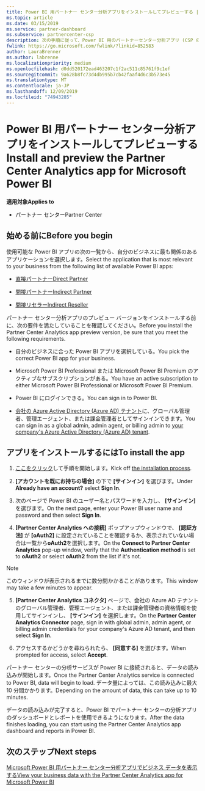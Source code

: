 ```yaml
---
title: Power BI 用パートナー センター分析アプリをインストールしてプレビューする | パートナー センター
ms.topic: article
ms.date: 03/15/2019
ms.service: partner-dashboard
ms.subservice: partnercenter-csp
description: 次の手順に従って、Power BI 用のパートナーセンター分析アプリ (CSP の直接パートナー向け) をインストールしてプレビューします。
fwlink: https://go.microsoft.com/fwlink/?linkid=852583
author: LauraBrenner
ms.author: labrenne
ms.localizationpriority: medium
ms.openlocfilehash: d0dd520172ead463207c1f2ac511c85761f9c1ef
ms.sourcegitcommit: 9a628b8fc73d4db995b7cb42faaf4d6c3b573e45
ms.translationtype: MT
ms.contentlocale: ja-JP
ms.lasthandoff: 12/09/2019
ms.locfileid: "74943285"
---
```

# <a name="install-and-preview-the-partner-center-analytics-app-for-microsoft-power-bi"></a><span data-ttu-id="100a3-103">Power BI 用パートナー センター分析アプリをインストールしてプレビューする</span><span class="sxs-lookup"><span data-stu-id="100a3-103">Install and preview the Partner Center Analytics app for Microsoft Power BI</span></span>

<span data-ttu-id="100a3-104">**適用対象**</span><span class="sxs-lookup"><span data-stu-id="100a3-104">**Applies to**</span></span>

- <span data-ttu-id="100a3-105">パートナー センター</span><span class="sxs-lookup"><span data-stu-id="100a3-105">Partner Center</span></span>

## <a name="before-you-begin"></a><span data-ttu-id="100a3-106">始める前に</span><span class="sxs-lookup"><span data-stu-id="100a3-106">Before you begin</span></span>

<span data-ttu-id="100a3-107">使用可能な Power BI アプリの次の一覧から、自分のビジネスに最も関係のあるアプリケーションを選択します。</span><span class="sxs-lookup"><span data-stu-id="100a3-107">Select the application that is most relevant to your business from the following list of available Power BI apps:</span></span>
- [<span data-ttu-id="100a3-108">直接パートナー</span><span class="sxs-lookup"><span data-stu-id="100a3-108">Direct Partner</span></span>](https://app.powerbi.com/groups/me/getdata/services/direct-providers-partner-analytics)

- [<span data-ttu-id="100a3-109">間接パートナー</span><span class="sxs-lookup"><span data-stu-id="100a3-109">Indirect Partner</span></span>](https://app.powerbi.com/groups/me/getdata/services/indirect-providers-partner-analytics)

- [<span data-ttu-id="100a3-110">間接リセラー</span><span class="sxs-lookup"><span data-stu-id="100a3-110">Indirect Reseller</span></span>](https://app.powerbi.com/groups/me/getdata/services/indirect-seller-partner-analytics)

<span data-ttu-id="100a3-111">パートナー センター分析アプリのプレビュー バージョンをインストールする前に、次の要件を満たしていることを確認してください。</span><span class="sxs-lookup"><span data-stu-id="100a3-111">Before you install the Partner Center Analytics app preview version, be sure that you meet the following requirements.</span></span>

- <span data-ttu-id="100a3-112">自分のビジネスに合った Power BI アプリを選択している。</span><span class="sxs-lookup"><span data-stu-id="100a3-112">You pick the correct Power BI app for your business.</span></span>

- <span data-ttu-id="100a3-113">Microsoft Power BI Professional または Microsoft Power BI Premium のアクティブなサブスクリプションがある。</span><span class="sxs-lookup"><span data-stu-id="100a3-113">You have an active subscription to either Microsoft Power BI Professional or Microsoft Power BI Premium.</span></span>

- <span data-ttu-id="100a3-114">Power BI にログインできる。</span><span class="sxs-lookup"><span data-stu-id="100a3-114">You can sign in to Power BI.</span></span>

- <span data-ttu-id="100a3-115">[会社の Azure Active Directory (Azure AD) テナント](azure-active-directory-tenants-and-partner-center.md)に、グローバル管理者、管理エージェント、または課金管理者としてサインインできます。</span><span class="sxs-lookup"><span data-stu-id="100a3-115">You can sign in as a global admin, admin agent, or billing admin to [your company's Azure Active Directory (Azure AD) tenant](azure-active-directory-tenants-and-partner-center.md).</span></span>

## <a name="to-install-the-app"></a><span data-ttu-id="100a3-116">アプリをインストールするには</span><span class="sxs-lookup"><span data-stu-id="100a3-116">To install the app</span></span>

1. <span data-ttu-id="100a3-117">[ここをクリック](https://app.powerbi.com/getdata/services/partneranalytics?cpcode=PartnerCenterAnalytics&getDataForceConnect=true&alwaysPromptForContentProviderCreds=true)して手順を開始します。</span><span class="sxs-lookup"><span data-stu-id="100a3-117">Kick off [the installation process](https://app.powerbi.com/getdata/services/partneranalytics?cpcode=PartnerCenterAnalytics&getDataForceConnect=true&alwaysPromptForContentProviderCreds=true).</span></span>

2. <span data-ttu-id="100a3-118">**[アカウントを既にお持ちの場合]** の下で **[サインイン]** を選びます。</span><span class="sxs-lookup"><span data-stu-id="100a3-118">Under **Already have an account?** select **Sign In**.</span></span> 

3. <span data-ttu-id="100a3-119">次のページで Power BI のユーザー名とパスワードを入力し、 **[サインイン]** を選びます。</span><span class="sxs-lookup"><span data-stu-id="100a3-119">On the next page, enter your Power BI user name and password and then select **Sign In**.</span></span> 

4. <span data-ttu-id="100a3-120">**[Partner Center Analytics への接続]** ポップアップウィンドウで、 **[認証方法]** が **[oAuth2]** に設定されていることを確認するか、表示されていない場合は一覧から**oAuth2**を選択します。</span><span class="sxs-lookup"><span data-stu-id="100a3-120">On the **Connect to Partner Center Analytics** pop-up window, verify that the **Authentication method** is set to **oAuth2** or select **oAuth2** from the list if it's not.</span></span> 

> [!NOTE]  
>  <span data-ttu-id="100a3-121">このウィンドウが表示されるまでに数分間かかることがあります。</span><span class="sxs-lookup"><span data-stu-id="100a3-121">This window may take a few minutes to appear.</span></span>

5. <span data-ttu-id="100a3-122">**[Partner Center Analytics コネクタ]** ページで、会社の Azure AD テナントのグローバル管理者、管理エージェント、または課金管理者の資格情報を使用してサインインし、 **[サインイン]** を選択します。</span><span class="sxs-lookup"><span data-stu-id="100a3-122">On the **Partner Center Analytics Connector** page, sign in with global admin, admin agent, or billing admin credentials for your company's Azure AD tenant, and then select **Sign In**.</span></span>
 
6. <span data-ttu-id="100a3-123">アクセスするかどうかを尋ねられたら、 **[同意する]** を選びます。</span><span class="sxs-lookup"><span data-stu-id="100a3-123">When prompted for access, select **Accept**.</span></span> 

<span data-ttu-id="100a3-124">パートナー センターの分析サービスが Power BI に接続されると、データの読み込みが開始します。</span><span class="sxs-lookup"><span data-stu-id="100a3-124">Once the Partner Center Analytics service is connected to Power BI, data will begin to load.</span></span> <span data-ttu-id="100a3-125">データ量によっては、この読み込みに最大 10 分間かかります。</span><span class="sxs-lookup"><span data-stu-id="100a3-125">Depending on the amount of data, this can take up to 10 minutes.</span></span> 

<span data-ttu-id="100a3-126">データの読み込みが完了すると、Power BI でパートナー センターの分析アプリのダッシュボードとレポートを使用できるようになります。</span><span class="sxs-lookup"><span data-stu-id="100a3-126">After the data finishes loading, you can start using the Partner Center Analytics app dashboard and reports in Power BI.</span></span>

## <a name="next-steps"></a><span data-ttu-id="100a3-127">次のステップ</span><span class="sxs-lookup"><span data-stu-id="100a3-127">Next steps</span></span>

[<span data-ttu-id="100a3-128">Microsoft Power BI 用パートナー センター分析アプリでビジネス データを表示する</span><span class="sxs-lookup"><span data-stu-id="100a3-128">View your business data with the Partner Center Analytics app for Microsoft Power BI</span></span>](power-bi-app-for-direct-partners-use.md)
